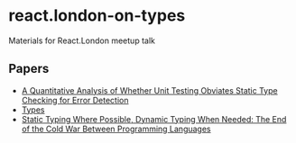 # react.london-on-types
Materials for React.London meetup talk

## Papers
- [A Quantitative Analysis of Whether Unit Testing Obviates Static Type Checking for Error Detection](https://drive.google.com/file/d/0B5C1aVVb3qRONVhiNDBiNUw0am8/view)
- [Types](https://gist.github.com/mbbx6spp/60577af8dc4106d6e710cd804292ce20)
- [Static Typing Where Possible, Dynamic Typing When Needed: The End of the Cold War Between Programming Languages](http://citeseerx.ist.psu.edu/viewdoc/download?doi=10.1.1.69.5966&rep=rep1&type=pdf)
